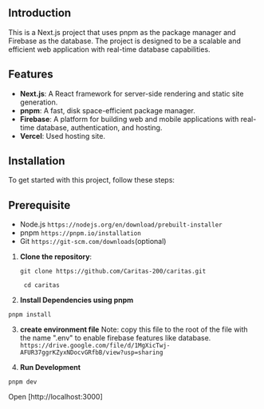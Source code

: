 ## Introduction

This is a Next.js project that uses pnpm as the package manager and Firebase as the database. The project is designed to be a scalable and efficient web application with real-time database capabilities.

## Features

- **Next.js**: A React framework for server-side rendering and static site generation.
- **pnpm**: A fast, disk space-efficient package manager.
- **Firebase**: A platform for building web and mobile applications with real-time database, authentication, and hosting.
- **Vercel**: Used hosting site.

## Installation

To get started with this project, follow these steps:

## Prerequisite

- Node.js `https://nodejs.org/en/download/prebuilt-installer`
- pnpm `https://pnpm.io/installation`
- Git `https://git-scm.com/downloads`(optional)

1. **Clone the repository**:

   `git clone https://github.com/Caritas-200/caritas.git`

   ` cd caritas`

2. **Install Dependencies using pnpm**

`pnpm install`

3. **create environment file**
   Note: copy this file to the root of the file with the name ".env" to enable firebase features like database.
   `https://drive.google.com/file/d/1MgXicTwj-AFUR37ggrKZyxNDocvGRfbB/view?usp=sharing`

4. **Run Development**

`pnpm dev`

Open [http://localhost:3000]

